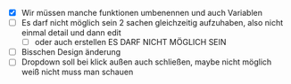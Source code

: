 - [x] Wir müssen manche funktionen umbenennen und auch Variablen
- [ ] Es darf nicht möglich sein 2 sachen gleichzeitig aufzuhaben, also nicht einmal detail und dann edit
  - [ ] oder auch erstellen ES DARF NICHT MÖGLICH SEIN
- [ ] Bisschen Design änderung
- [ ] Dropdown soll bei klick außen auch schließen, maybe nicht möglich weiß nicht muss man schauen

